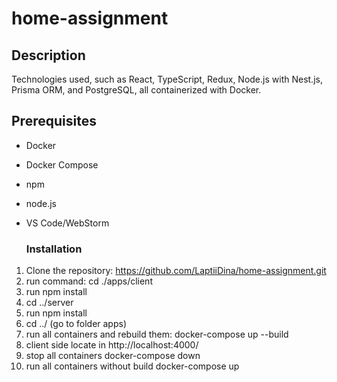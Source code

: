
# home-assignment

## Description
Technologies used, such as React, TypeScript, Redux, Node.js with Nest.js, Prisma ORM, and PostgreSQL, all containerized with Docker.

## Prerequisites
- Docker
- Docker Compose
- npm
- node.js
- VS Code/WebStorm

  ### Installation
1. Clone the repository: https://github.com/LaptiiDina/home-assignment.git
2. run command:
  cd ./apps/client
3. run npm install
4. cd ../server
5. run npm install
6. cd ../ (go to folder apps)
7. run all containers and rebuild them:
   docker-compose up --build 
8. client side locate in http://localhost:4000/
9. stop all containers
   docker-compose down
10. run all containers without build
   docker-compose up

